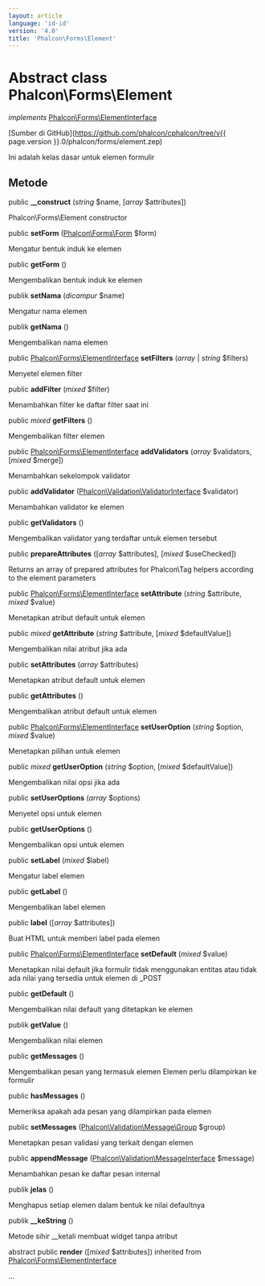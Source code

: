 ```yaml
---
layout: article
language: 'id-id'
version: '4.0'
title: 'Phalcon\Forms\Element'
---
```

# Abstract class **Phalcon\Forms\Element**

*implements* [Phalcon\Forms\ElementInterface](Phalcon_Forms_ElementInterface)

[Sumber di GitHub](https://github.com/phalcon/cphalcon/tree/v{{ page.version }}.0/phalcon/forms/element.zep)

Ini adalah kelas dasar untuk elemen formulir

## Metode

public **__construct** (*string* $name, [*array* $attributes])

Phalcon\Forms\Element constructor

public **setForm** ([Phalcon\Forms\Form](Phalcon_Forms_Form) $form)

Mengatur bentuk induk ke elemen

public **getForm** ()

Mengembalikan bentuk induk ke elemen

publik **setNama** (*dicampur* $name)

Mengatur nama elemen

publik **getNama** ()

Mengembalikan nama elemen

public [Phalcon\Forms\ElementInterface](Phalcon_Forms_ElementInterface) **setFilters** (*array* | *string* $filters)

Menyetel elemen filter

public **addFilter** (*mixed* $filter)

Menambahkan filter ke daftar filter saat ini

public *mixed* **getFilters** ()

Mengembalikan filter elemen

public [Phalcon\Forms\ElementInterface](Phalcon_Forms_ElementInterface) **addValidators** (*array* $validators, [*mixed* $merge])

Menambahkan sekelompok validator

public **addValidator** ([Phalcon\Validation\ValidatorInterface](Phalcon_Validation_ValidatorInterface) $validator)

Menambahkan validator ke elemen

public **getValidators** ()

Mengembalikan validator yang terdaftar untuk elemen tersebut

public **prepareAttributes** ([*array* $attributes], [*mixed* $useChecked])

Returns an array of prepared attributes for Phalcon\Tag helpers according to the element parameters

public [Phalcon\Forms\ElementInterface](Phalcon_Forms_ElementInterface) **setAttribute** (*string* $attribute, *mixed* $value)

Menetapkan atribut default untuk elemen

public *mixed* **getAttribute** (*string* $attribute, [*mixed* $defaultValue])

Mengembalikan nilai atribut jika ada

public **setAttributes** (*array* $attributes)

Menetapkan atribut default untuk elemen

public **getAttributes** ()

Mengembalikan atribut default untuk elemen

public [Phalcon\Forms\ElementInterface](Phalcon_Forms_ElementInterface) **setUserOption** (*string* $option, *mixed* $value)

Menetapkan pilihan untuk elemen

public *mixed* **getUserOption** (*string* $option, [*mixed* $defaultValue])

Mengembalikan nilai opsi jika ada

public **setUserOptions** (*array* $options)

Menyetel opsi untuk elemen

public **getUserOptions** ()

Mengembalikan opsi untuk elemen

public **setLabel** (*mixed* $label)

Mengatur label elemen

public **getLabel** ()

Mengembalikan label elemen

public **label** ([*array* $attributes])

Buat HTML untuk memberi label pada elemen

public [Phalcon\Forms\ElementInterface](Phalcon_Forms_ElementInterface) **setDefault** (*mixed* $value)

Menetapkan nilai default jika formulir tidak menggunakan entitas atau tidak ada nilai yang tersedia untuk elemen di _POST

public **getDefault** ()

Mengembalikan nilai default yang ditetapkan ke elemen

publik **getValue** ()

Mengembalikan nilai elemen

public **getMessages** ()

Mengembalikan pesan yang termasuk elemen Elemen perlu dilampirkan ke formulir

public **hasMessages** ()

Memeriksa apakah ada pesan yang dilampirkan pada elemen

public **setMessages** ([Phalcon\Validation\Message\Group](Phalcon_Validation_Message_Group) $group)

Menetapkan pesan validasi yang terkait dengan elemen

public **appendMessage** ([Phalcon\Validation\MessageInterface](Phalcon_Validation_MessageInterface) $message)

Menambahkan pesan ke daftar pesan internal

publik **jelas** ()

Menghapus setiap elemen dalam bentuk ke nilai defaultnya

publik **__keString** ()

Metode sihir __ketali membuat widget tanpa atribut

abstract public **render** ([*mixed* $attributes]) inherited from [Phalcon\Forms\ElementInterface](Phalcon_Forms_ElementInterface)

...